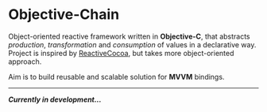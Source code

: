 Objective-Chain
===============

Object-oriented reactive framework written in **Objective-C**, that abstracts _production_, _transformation_ and _consumption_ of values in a declarative way. Project is inspired by [ReactiveCocoa](https://github.com/ReactiveCocoa/ReactiveCocoa), but takes more object-oriented approach.

Aim is to build reusable and scalable solution for **MVVM** bindings.

---

_**Currently in development…**_

